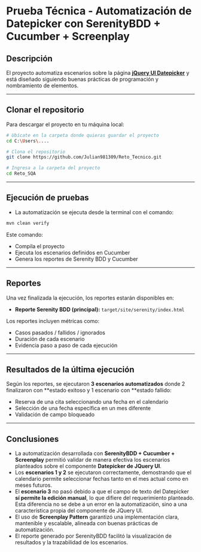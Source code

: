 # Prueba Técnica - Automatización de Datepicker con SerenityBDD + Cucumber + Screenplay

## Descripción

El proyecto automatiza escenarios sobre la página **[jQuery UI Datepicker](https://jqueryui.com/datepicker/)** y está diseñado siguiendo buenas prácticas de programación y nombramiento de elementos.

-----------------------
##  Clonar el repositorio

Para descargar el proyecto en tu máquina local:

```bash
# Ubícate en la carpeta donde quieras guardar el proyecto
cd C:\Users\....

# Clona el repositorio
git clone https://github.com/Julian981309/Reto_Tecnico.git

# Ingresa a la carpeta del proyecto
cd Reto_SQA
```

----------------------

## Ejecución de pruebas
- La automatización se ejecuta desde la terminal con el comando:

```bash
mvn clean verify
```

Este comando: 
- Compila el proyecto
- Ejecuta los escenarios definidos en Cucumber
- Genera los reportes de Serenity BDD y Cucumber

----------------------

##  Reportes

Una vez finalizada la ejecución, los reportes estarán disponibles en:

-   **Reporte Serenity BDD (principal):**
    `target/site/serenity/index.html`

Los reportes incluyen métricas como: 
- Casos pasados / fallidos / ignorados
- Duración de cada escenario
- Evidencia paso a paso de cada ejecución

---------------------------

##  Resultados de la última ejecución

Según los reportes, se ejecutaron **3 escenarios automatizados** donde 2 
finalizaron con **estado exitoso y 1 escenario con **estado fallido:

-   Reserva de una cita seleccionando una fecha en el calendario 
-   Selección de una fecha específica en un mes diferente
-   Validación de campo bloqueado


---------------------

##  Conclusiones

- La automatización desarrollada con **SerenityBDD + Cucumber + Screenplay** permitió validar de manera efectiva los escenarios planteados sobre el componente **Datepicker de JQuery UI**.  
- Los **escenarios 1 y 2** se ejecutaron correctamente, demostrando que el calendario permite seleccionar fechas tanto en el mes actual como en meses futuros.  
- El **escenario 3** no pasó debido a que el campo de texto del Datepicker **sí permite la edición manual**, lo que difiere del requerimiento planteado. Esta diferencia no se debe a un error en la automatización, sino a una característica propia del componente de JQuery UI.  
- El uso de **Screenplay Pattern** garantizó una implementación clara, mantenible y escalable, alineada con buenas prácticas de automatización.  
- El reporte generado por SerenityBDD facilitó la visualización de resultados y la trazabilidad de los escenarios.  



